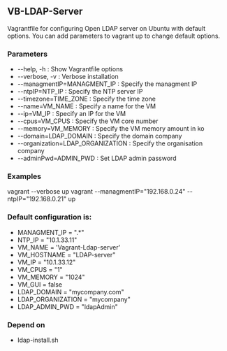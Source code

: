 ## VB-LDAP-Server
Vagrantfile for configuring Open LDAP server on Ubuntu with default options.
You can add parameters to vagrant up to change default options.

### Parameters
- --help, -h                       : Show Vagrantfile options
- --verbose, -v                    : Verbose installation
- --managmentIP=MANAGMENT_IP       : Specify the managment IP
- --ntpIP=NTP_IP                   : Specify the NTP server IP
- --timezone=TIME_ZONE             : Specify the time zone
- --name=VM_NAME                   : Specify a name for the VM
- --ip=VM_IP                       : Specify an IP for the VM
- --cpus=VM_CPUS                   : Specify the VM core number
- --memory=VM_MEMORY               : Specify the VM memory amount in ko
- --domain=LDAP_DOMAIN             : Specify the domain company
- --organization=LDAP_ORGANIZATION : Specify the organisation company
- --adminPwd=ADMIN_PWD             : Set LDAP admin password

### Examples
vagrant --verbose up
vagrant --managmentIP="192.168.0.24" --ntpIP="192.168.0.21" up

### Default configuration is:
- MANAGMENT_IP = ".*"
- NTP_IP = "10.1.33.11"
- VM_NAME = 'Vagrant-Ldap-server'
- VM_HOSTNAME = "LDAP-server"
- VM_IP = "10.1.33.12"
- VM_CPUS = "1"
- VM_MEMORY = "1024"
- VM_GUI = false
- LDAP_DOMAIN = "mycompany.com"
- LDAP_ORGANIZATION = "mycompany"
- LDAP_ADMIN_PWD = "ldapAdmin"

### Depend on
- ldap-install.sh